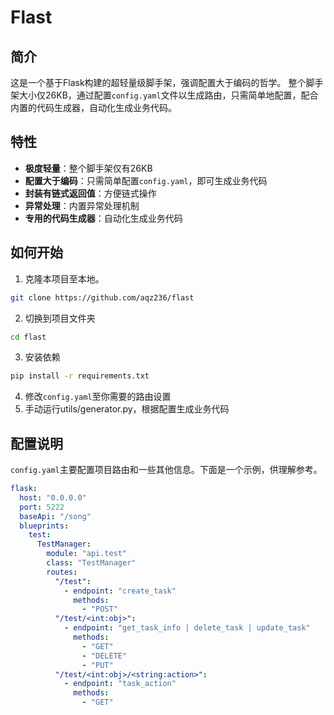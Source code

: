 # Flast

## 简介

这是一个基于Flask构建的超轻量级脚手架，强调配置大于编码的哲学。
整个脚手架大小仅26KB，通过配置`config.yaml`文件以生成路由，只需简单地配置，配合内置的代码生成器，自动化生成业务代码。

## 特性

- **极度轻量**：整个脚手架仅有26KB
- **配置大于编码**：只需简单配置`config.yaml`，即可生成业务代码
- **封装有链式返回值**：方便链式操作
- **异常处理**：内置异常处理机制
- **专用的代码生成器**：自动化生成业务代码

## 如何开始

1. 克隆本项目至本地。

```bash
git clone https://github.com/aqz236/flast
```
2. 切换到项目文件夹
```bash
cd flast
```
3. 安装依赖
```bash
pip install -r requirements.txt
```
4. 修改`config.yaml`至你需要的路由设置
5. 手动运行utils/generator.py，根据配置生成业务代码

## 配置说明

`config.yaml`主要配置项目路由和一些其他信息。下面是一个示例，供理解参考。

```yaml
flask:
  host: "0.0.0.0"
  port: 5222
  baseApi: "/song"
  blueprints:
    test:
      TestManager:
        module: "api.test"
        class: "TestManager"
        routes:
          "/test":
            - endpoint: "create_task"
              methods:
                - "POST"
          "/test/<int:obj>":
            - endpoint: "get_task_info | delete_task | update_task"
              methods:
                - "GET"
                - "DELETE"
                - "PUT"
          "/test/<int:obj>/<string:action>":
            - endpoint: "task_action"
              methods:
                - "GET"
```
